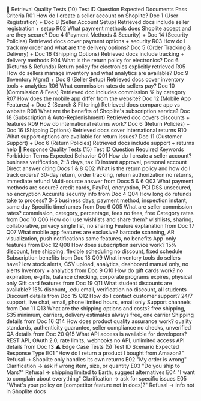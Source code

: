 🔎 Retrieval Quality Tests (10)
Test ID	Question	Expected Documents	Pass Criteria
R01	How do I create a seller account on Shoplite?	Doc 1 (User Registration) + Doc 8 (Seller Account Setup)	Retrieved docs include seller registration + setup
R02	What payment methods does Shoplite accept and are they secure?	Doc 4 (Payment Methods & Security) + Doc 14 (Security Policies)	Retrieved docs cover payment options + security
R03	How do I track my order and what are the delivery options?	Doc 5 (Order Tracking & Delivery) + Doc 16 (Shipping Options)	Retrieved docs include tracking + delivery methods
R04	What is the return policy for electronics?	Doc 6 (Returns & Refunds)	Return policy for electronics explicitly retrieved
R05	How do sellers manage inventory and what analytics are available?	Doc 9 (Inventory Mgmt) + Doc 8 (Seller Setup)	Retrieved docs cover inventory tools + analytics
R06	What commission rates do sellers pay?	Doc 10 (Commission & Fees)	Retrieved doc includes commission % by category
R07	How does the mobile app differ from the website?	Doc 12 (Mobile App Features) + Doc 2 (Search & Filtering)	Retrieved docs compare app vs website
R08	What are the benefits of Shoplite's subscription service?	Doc 18 (Subscription & Auto-Replenishment)	Retrieved doc covers discounts + features
R09	How do international returns work?	Doc 6 (Return Policies) + Doc 16 (Shipping Options)	Retrieved docs cover international returns
R10	What support options are available for return issues?	Doc 11 (Customer Support) + Doc 6 (Return Policies)	Retrieved docs include support + returns help
💬 Response Quality Tests (15)
Test ID	Question	Required Keywords	Forbidden Terms	Expected Behavior
Q01	How do I create a seller account?	business verification, 2-3 days, tax ID	instant approval, personal account	Direct answer citing Docs 1 & 8
Q02	What is the return policy and how do I track orders?	30-day return, order tracking, return authorization	no returns, immediate refund	Multi-source answer from Docs 5 & 6
Q03	What payment methods are secure?	credit cards, PayPal, encryption, PCI DSS	unsecured, no encryption	Accurate security info from Doc 4
Q04	How long do refunds take to process?	3-5 business days, payment method, inspection	instant, same day	Specific timeframes from Doc 6
Q05	What are seller commission rates?	commission, category, percentage, fees	no fees, free	Category rates from Doc 10
Q06	How do I use wishlists and share them?	wishlists, sharing, collaborative, privacy	single list, no sharing	Feature explanation from Doc 17
Q07	What mobile app features are exclusive?	barcode scanning, AR visualization, push notifications	same features, no benefits	App-only features from Doc 12
Q08	How does subscription service work?	15% discount, free shipping, flexible scheduling	no discount, fixed schedule	Subscription benefits from Doc 18
Q09	What inventory tools do sellers have?	low stock alerts, CSV upload, analytics, dashboard	manual only, no alerts	Inventory + analytics from Doc 9
Q10	How do gift cards work?	no expiration, e-gifts, balance checking, corporate programs	expires, physical only	Gift card features from Doc 19
Q11	What student discounts are available?	15% discount, .edu email, verification	no discount, all students	Discount details from Doc 15
Q12	How do I contact customer support?	24/7 support, live chat, email, phone	limited hours, email only	Support channels from Doc 11
Q13	What are the shipping options and costs?	free shipping, $35 minimum, carriers, delivery estimates	always free, one carrier	Shipping details from Doc 16
Q14	How does product quality assurance work?	quality standards, authenticity guarantee, seller compliance	no checks, unverified	QA details from Doc 20
Q15	What API access is available for developers?	REST API, OAuth 2.0, rate limits, webhooks	no API, unlimited access	API details from Doc 13
⚠️ Edge Case Tests (5)
Test ID	Scenario	Expected Response Type
E01	"How do I return a product I bought from Amazon?"	Refusal → Shoplite only handles its own returns
E02	"My order is wrong"	Clarification → ask if wrong item, size, or quantity
E03	"Do you ship to Mars?"	Refusal → shipping limited to Earth, suggest alternatives
E04	"I want to complain about everything"	Clarification → ask for specific issues
E05	"What's your policy on [competitor feature not in docs]?"	Refusal → info not in Shoplite docs